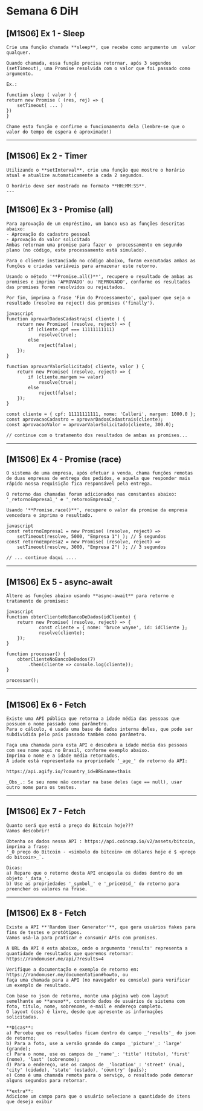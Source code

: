 # Semana 6 DiH

## [M1S06] Ex 1 - Sleep

    Crie uma função chamada **sleep**, que recebe como argumento um  valor qualquer.

    Quando chamada, essa função precisa retornar, após 3 segundos (setTimeout), uma Promise resolvida com o valor que foi passado como argumento.

    Ex.:

    function sleep ( valor ) {
    return new Promise ( (res, rej) => { 
        setTimeout( ... )
    })
    }

    Chame esta função e confirme o funcionamento dela (lembre-se que o valor do tempo de espera é aproximado!)

---
## [M1S06] Ex 2 - Timer

    Utilizando o **setInterval**, crie uma função que mostre o horário atual e atualize automaticamente a cada 2 segundos.

    O horário deve ser mostrado no formato **HH:MM:SS**.
    ---

## [M1S06] Ex 3 - Promise (all)

    Para aprovação de um empréstimo, um banco usa as funções descritas abaixo:
    - Aprovação do cadastro pessoal 
    - Aprovação do valor solicitado
    Ambas retornam uma promise para fazer o  processamento em segundo plano (no código, este processamento está simulado).

    Para o cliente instanciado no código abaixo, foram executadas ambas as funções e criadas variáveis para armazenar este retorno.

    Usando o método '**Promise.all()**', recupere o resultado de ambas as promises e imprima 'APROVADO' ou 'REPROVADO', conforme os resultados das promises forem resolvidos ou rejeitados.

    Por fim, imprima a frase 'Fim do Processamento', qualquer que seja o resultado (resolve ou reject) das promises ('finally').

    javascript
    function aprovarDadosCadastrais( cliente ) {
        return new Promise( (resolve, reject) => {
            if (cliente.cpf === 11111111111)
                resolve(true);
            else 
                reject(false);
        });
    }

    function aprovarValorSolicitado( cliente, valor ) {
        return new Promise( (resolve, reject) => {
            if (cliente.margem >= valor)
                resolve(true);
            else 
                reject(false);
        });
    }

    const cliente = { cpf: 11111111111, nome: 'Calleri', margem: 1000.0 };
    const aprovacaoCadastro = aprovarDadosCadastrais(cliente);
    const aprovacaoValor = aprovarValorSolicitado(cliente, 300.0);

    // continue com o tratamento dos resultados de ambas as promises...
---

## [M1S06] Ex 4 - Promise (race)

    O sistema de uma empresa, após efetuar a venda, chama funções remotas de duas empresas de entrega dos pedidos, e aquela que responder mais rápido nossa requisição fica responsável pela entrega.

    O retorno das chamadas foram adicionados nas constantes abaixo: '_retornoEmpresa1_' e '_retornoEmpresa2_'.

    Usando '**Promise.race()**', recupere o valor da promise da empresa vencedora e imprima o resultado.

    javascript
    const retornoEmpresa1 = new Promise( (resolve, reject) => 
        setTimeout(resolve, 5000, "Empresa 1") ); // 5 segundos
    const retornoEmpresa2 = new Promise( (resolve, reject) => 
        setTimeout(resolve, 3000, "Empresa 2") ); // 3 segundos

    // ... continue daqui ....  


---

## [M1S06] Ex 5 - async-await

    Altere as funções abaixo usando **async-await** para retorno e tratamento de promises:

    javascript
    function obterClienteNoBancoDeDados(idCliente) {
        return new Promise( (resolve, reject) => {
                const cliente = { nome: 'bruce wayne', id: idCliente };
                resolve(cliente);
        });
    }

    function processar() {
        obterClienteNoBancoDeDados(7)
            .then(cliente => console.log(cliente));
    }

    processar();

---

## [M1S06] Ex 6 - Fetch

    Existe uma API pública que retorna a idade média das pessoas que possuem o nome passado como parâmetro.
    Para o cálculo, é usada uma base de dados interna deles, que pode ser subdividida pelo país passado também como parâmetro.

    Faça uma chamada para esta API e descubra a idade média das pessoas com seu nome aqui no Brasil, conforme exemplo abaixo. 
    Imprima o nome e a idade média retornados.
    A idade está representada na propriedade '_age_' do retorno da API:

    https://api.agify.io/?country_id=BR&name=thais

    _Obs_.: Se seu nome não constar na base deles (age == null), usar outro nome para os testes.

---

## [M1S06] Ex 7 - Fetch

    Quanto será que está a preço do Bitcoin hoje???
    Vamos descobrir!

    Obtenha os dados nessa API : https://api.coincap.io/v2/assets/bitcoin, imprima a frase:
    '_O preço do Bitcoin - <simbolo do bitcoin> em dólares hoje é $ <preço do bitcoin>_`.

    Dicas:
    a) Repare que o retorno desta API encapsula os dados dentro de um objeto '_data_'.
    b) Use as propriedades '_symbol_' e '_priceUsd_' do retorno para preencher os valores na frase.

---

## [M1S06] Ex 8 - Fetch

    Existe a API **'Random User Generator'**, que gera usuários fakes para fins de testes e protótipos.
    Vamos usá-la para praticar e consumir APIs com promises.

    A URL da API é esta abaixo, onde o argumento 'results' representa a quantidade de resultados que queremos retornar:
    https://randomuser.me/api/?results=4

    Verifique a documentação e exemplo de retorno em: 
    https://randomuser.me/documentation#howto, ou 
    faça uma chamada para a API (no navegador ou console) para verificar um exemplo de resultado.

    Com base no json de retorno, monte uma página web com layout semelhante ao **anexo**, contendo dados de usuários de sistema com 
    foto, título, nome, sobrenome, e-mail e endereço completo.
    O layout (css) é livre, desde que apresente as informações solicitadas.

    **Dicas**:
    a) Perceba que os resultados ficam dentro do campo _'results'_ do json de retorno;
    b) Para a foto, use a versão grande do campo _'picture'_: 'large' (grande);
    c) Para o nome, use os campos de _'name'_: 'title' (título), 'first' (nome), 'last' (sobrenome);
    d) Para o endereço, use os campos de _'location'_: 'street' (rua), 'city' (cidade), 'state' (estado), 'country' (país);
    e) Como é uma chamada remota para o serviço, o resultado pode demorar alguns segundos para retornar.

    **extra**:
    Adicione um campo para que o usuário selecione a quantidade de itens que deseja exibir